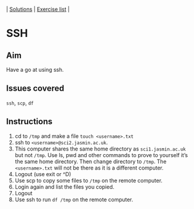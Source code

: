 | [Solutions](shell_exercise8_ssh_sol.md) | [Exercise list](shell_exercise_index.md) |

# SSH

## Aim
Have a go at using ssh.

## Issues covered
`ssh`, `scp`, `df`

## Instructions

1. cd to `/tmp` and make a file `touch <username>.txt`
2.	ssh to `<username>@sci2.jasmin.ac.uk`. 
3.	This computer shares the same home directory as `sci1.jasmin.ac.uk` but not `/tmp`.  Use ls, pwd and other commands to prove to yourself it’s the same home directory. Then change directory to `/tmp`. The `<username>.txt` will not be there as it is a different computer.
4.	Logout (use exit or ^D)
5.	Use scp to copy some files to `/tmp` on the remote computer. 
6.	Login again and list the files you copied. 
7.	Logout
8.	Use ssh to run `df /tmp` on the remote computer.

